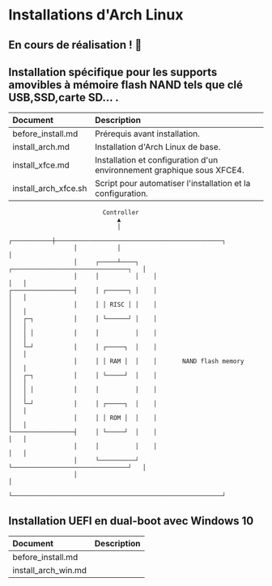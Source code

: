 # Installations d'Arch Linux
## En cours de réalisation ! :hammer:

## Installation spécifique pour les supports amovibles à mémoire flash NAND tels que clé USB,SSD,carte SD... .

| Document | Description |
|:--|:--|
| before_install.md | Prérequis avant installation. |
| install_arch.md | Installation d'Arch Linux de base. |
| install_xfce.md | Installation et configuration d'un environnement graphique sous XFCE4. |
| install_arch_xfce.sh | Script pour automatiser l'installation et la configuration. |

```
                          Controller
                              ▲
                              │
                  ┌───────────┼──────────────────────────────────────────────┐
                  │           │                                              │
                  │     ┌─────┴────┐    ┌────────────────────────────────┐   │
                  │     │          │    │                                │   │
┌─────────────────┤     │ ┌──────┐ │    │                                │   │
│                 │     │ │ RISC │ │    │                                │   │
│   ┌─┐           │     │ └──────┘ │    │                                │   │
│   │ │           │     │          │    │                                │   │
│   └─┘           │     │ ┌─────┐  │    │                                │   │
│                 │     │ │ RAM │  │    │       NAND flash memory        │   │
│   ┌─┐           │     │ └─────┘  │    │                                │   │
│   │ │           │     │          │    │                                │   │
│   └─┘           │     │ ┌─────┐  │    │                                │   │
│                 │     │ │ ROM │  │    │                                │   │
└─────────────────┤     │ └─────┘  │    │                                │   │
                  │     │          │    │                                │   │
                  │     └──────────┘    └────────────────────────────────┘   │
                  │                                                          │
                  └──────────────────────────────────────────────────────────┘
```


## Installation UEFI en dual-boot avec Windows 10

| Document | Description |
|:--|:--|
| before_install.md |  |
| install_arch_win.md |  |
